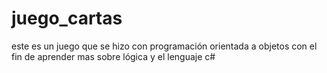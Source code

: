 # juego_cartas
este es un juego que se hizo con programación orientada a objetos con el fin de aprender mas sobre lógica y el lenguaje c#
